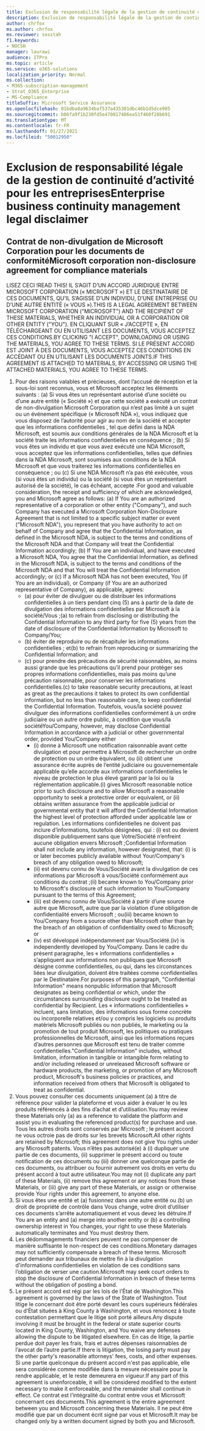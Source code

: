 ```yaml
---
title: Exclusion de responsabilité légale de la gestion de continuité d’activité pour les entreprises
description: Exclusion de responsabilité légale de la gestion de continuité d’activité pour les entreprises
author: chrfox
ms.author: chrfox
ms.reviewer: sosstah
f1.keywords:
- NOCSH
manager: laurawi
audience: ITPro
ms.topic: article
ms.service: o365-solutions
localization_priority: Normal
ms.collection:
- M365-subscription-management
- Strat_O365_Enterprise
- MS-Compliance
titleSuffix: Microsoft Service Assurance
ms.openlocfilehash: 01bdba8a9634baf537a435301dbc46b1d5dce985
ms.sourcegitcommit: b06fa9f1b230fd5e470817486ea51f460f28b691
ms.translationtype: MT
ms.contentlocale: fr-FR
ms.lasthandoff: 01/27/2021
ms.locfileid: "50012950"
---
```

# <a name="enterprise-business-continuity-management-legal-disclaimer"></a><span data-ttu-id="1e706-103">Exclusion de responsabilité légale de la gestion de continuité d’activité pour les entreprises</span><span class="sxs-lookup"><span data-stu-id="1e706-103">Enterprise business continuity management legal disclaimer</span></span>

## <a name="microsoft-corporation-non-disclosure-agreement-for-compliance-materials"></a><span data-ttu-id="1e706-104">Contrat de non-divulgation de Microsoft Corporation pour les documents de conformité</span><span class="sxs-lookup"><span data-stu-id="1e706-104">Microsoft corporation non-disclosure agreement for compliance materials</span></span>

<span data-ttu-id="1e706-105">LISEZ CECI !</span><span class="sxs-lookup"><span data-stu-id="1e706-105">READ THIS!</span></span> <span data-ttu-id="1e706-106">IL S’AGIT D’UN ACCORD JURIDIQUE ENTRE MICROSOFT CORPORATION (« MICROSOFT ») ET LE DESTINATAIRE DE CES DOCUMENTS, QU’IL S’AGISSE D’UN INDIVIDU, D’UNE ENTREPRISE OU D’UNE AUTRE ENTITÉ (« VOUS »).</span><span class="sxs-lookup"><span data-stu-id="1e706-106">THIS IS A LEGAL AGREEMENT BETWEEN MICROSOFT CORPORATION ("MICROSOFT") AND THE RECIPIENT OF THESE MATERIALS, WHETHER AN INDIVIDUAL OR A CORPORATION OR OTHER ENTITY ("YOU").</span></span> <span data-ttu-id="1e706-107">EN CLIQUANT SUR « J’ACCEPTE », EN TÉLÉCHARGEANT OU EN UTILISANT LES DOCUMENTS, VOUS ACCEPTEZ CES CONDITIONS.</span><span class="sxs-lookup"><span data-stu-id="1e706-107">BY CLICKING "I ACCEPT", DOWNLOADING OR USING THE MATERIALS, YOU AGREE TO THESE TERMS.</span></span> <span data-ttu-id="1e706-108">SI LE PRÉSENT ACCORD EST JOINT À DES DOCUMENTS, VOUS ACCEPTEZ CES CONDITIONS EN ACCÉDANT OU EN UTILISANT LES DOCUMENTS JOINTS.</span><span class="sxs-lookup"><span data-stu-id="1e706-108">IF THIS AGREEMENT IS ATTACHED TO MATERIALS, BY ACCESSING OR USING THE ATTACHED MATERIALS, YOU AGREE TO THESE TERMS.</span></span>

1. <span data-ttu-id="1e706-109">Pour des raisons valables et précieuses, dont l’accusé de réception et la sous-loi sont reconnus, vous et Microsoft acceptez les éléments suivants : (a) Si vous êtes un représentant autorisé d’une société ou d’une autre entité (« Société ») et que cette société a exécuté un contrat de non-divulgation Microsoft Corporation qui n’est pas limité à un sujet ou un événement spécifique (« Microsoft NDA »), vous indiquez que vous disposez de l’autorité pour agir au nom de la société et accepter que les informations confidentielles , tel que défini dans la NDA Microsoft, est soumis aux conditions générales de la NDA Microsoft et la société traite les informations confidentielles en conséquence ; (b) Si vous êtes un individu et que vous avez exécuté une NDA Microsoft, vous acceptez que les informations confidentielles, telles que définies dans la NDA Microsoft, sont soumises aux conditions de la NDA Microsoft et que vous traiterez les informations confidentielles en conséquence ; ou (c) Si une NDA Microsoft n’a pas été exécutée, vous (si vous êtes un individu) ou la société (si vous êtes un représentant autorisé de la société), le cas échéant, accepte :</span><span class="sxs-lookup"><span data-stu-id="1e706-109">For good and valuable consideration, the receipt and sufficiency of which are acknowledged, you and Microsoft agree as follows: (a) If You are an authorized representative of a corporation or other entity ("Company"), and such Company has executed a Microsoft Corporation Non-Disclosure Agreement that is not limited to a specific subject matter or event ("Microsoft NDA"), you represent that you have authority to act on behalf of Company and agree that the Confidential Information, as defined in the Microsoft NDA, is subject to the terms and  conditions of the Microsoft NDA and that Company will treat the Confidential Information accordingly; (b) If You are an individual, and have executed a  Microsoft NDA, You agree that the Confidential Information, as defined in the Microsoft NDA, is subject to the terms and conditions of the Microsoft NDA and  that You will treat the Confidential Information accordingly; or (c) If a Microsoft NDA has not been executed, You (if You are an individual), or Company (if You are an authorized representative of Company), as applicable, agrees:</span></span> 
    - <span data-ttu-id="1e706-110">(a) pour éviter de divulguer ou de distribuer les informations confidentielles à un tiers pendant cinq (5) ans à partir de la date de divulgation des informations confidentielles par Microsoft à la société/Vous ;</span><span class="sxs-lookup"><span data-stu-id="1e706-110">(a) to refrain from disclosing or distributing the Confidential Information to any third party for five (5) years from the date of disclosure of the Confidential Information by Microsoft to Company/You;</span></span> 
    - <span data-ttu-id="1e706-111">(b) éviter de reproduire ou de récapituler les informations confidentielles ; et</span><span class="sxs-lookup"><span data-stu-id="1e706-111">(b) to refrain from reproducing or summarizing the  Confidential Information; and</span></span> 
    - <span data-ttu-id="1e706-112">(c) pour prendre des précautions de sécurité raisonnables, au moins aussi grande que les précautions qu’il prend pour protéger ses propres informations confidentielles, mais pas moins qu’une précaution raisonnable, pour conserver les informations confidentielles.</span><span class="sxs-lookup"><span data-stu-id="1e706-112">(c) to take reasonable security precautions, at least as great as the precautions it takes to protect its own confidential information, but no less than reasonable care, to keep confidential the Confidential Information.</span></span> <span data-ttu-id="1e706-113">Toutefois, vous/la société pouvez divulguer des informations confidentielles conformément à un ordre judiciaire ou un autre ordre public, à condition que vous/la société</span><span class="sxs-lookup"><span data-stu-id="1e706-113">You/Company, however, may disclose Confidential Information in  accordance with a judicial or other governmental order, provided You/Company either</span></span> 
        - <span data-ttu-id="1e706-114">(i) donne à Microsoft une notification raisonnable avant cette divulgation et pour permettre à Microsoft de rechercher un ordre de protection ou un ordre équivalent, ou (ii) obtient une assurance écrite auprès de l’entité judiciaire ou gouvernementale applicable qu’elle accorde aux informations confidentielles le niveau de protection le plus élevé garanti par la loi ou la réglementation applicable.</span><span class="sxs-lookup"><span data-stu-id="1e706-114">(i) gives Microsoft reasonable notice prior to such disclosure and to allow  Microsoft a reasonable opportunity to seek a protective order or equivalent, or (ii) obtains written assurance from the applicable judicial or governmental entity  that it will afford the Confidential Information the highest level of protection afforded under applicable law or regulation.</span></span> <span data-ttu-id="1e706-115">Les informations confidentielles ne doivent pas inclure d’informations, toutefois désignées, qui : (i) est ou devient disponible publiquement sans que Votre/Société n’enfreint aucune obligation envers Microsoft ;</span><span class="sxs-lookup"><span data-stu-id="1e706-115">Confidential Information shall not include any information, however designated, that: (i) is or later becomes publicly available without Your/Company's breach of any obligation owed to  Microsoft;</span></span> 
        - <span data-ttu-id="1e706-116">(ii) est devenu connu de Vous/Société avant la divulgation de ces informations par Microsoft à vous/Société conformément aux conditions du contrat ;</span><span class="sxs-lookup"><span data-stu-id="1e706-116">(ii) became known to You/Company prior to Microsoft's disclosure of such information to You/Company pursuant to the terms of this Agreement;</span></span>
        - <span data-ttu-id="1e706-117">(iii) est devenu connu de Vous/Société à partir d’une source autre que Microsoft, autre que par la violation d’une obligation de confidentialité envers Microsoft ; ou</span><span class="sxs-lookup"><span data-stu-id="1e706-117">(iii) became known to You/Company from a source other than Microsoft other than by the breach of an obligation of confidentiality owed to Microsoft; or</span></span>
        - <span data-ttu-id="1e706-118">(iv) est développé indépendamment par Vous/Société.</span><span class="sxs-lookup"><span data-stu-id="1e706-118">(iv) is  independently developed by You/Company.</span></span> <span data-ttu-id="1e706-119">Dans le cadre du présent paragraphe, les « informations confidentielles » s’appliquent aux informations non publiques que Microsoft désigne comme confidentielles, ou qui, dans les circonstances liées leur divulgation, doivent être traitées comme confidentielles par le Destinataire.</span><span class="sxs-lookup"><span data-stu-id="1e706-119">For purposes of this paragraph, "Confidential Information" means nonpublic information that Microsoft designates as being confidential or which, under the circumstances surrounding disclosure ought to be treated as confidential by Recipient.</span></span> <span data-ttu-id="1e706-120">Les « informations confidentielles » incluent, sans limitation, des informations sous forme concrète ou incorporelle relatives et/ou y compris les logiciels ou produits matériels Microsoft publiés ou non publiés, le marketing ou la promotion de tout produit Microsoft, les politiques ou pratiques professionnelles de Microsoft, ainsi que les informations reçues d’autres personnes que Microsoft est tenu de traiter comme confidentielles.</span><span class="sxs-lookup"><span data-stu-id="1e706-120">"Confidential Information" includes, without limitation, information in tangible or intangible form relating to and/or including released or unreleased Microsoft software or hardware  products, the marketing, or promotion of any Microsoft product, Microsoft's business policies or practices, and information received from others that Microsoft is obligated to treat as confidential.</span></span>
2. <span data-ttu-id="1e706-121">Vous pouvez consulter ces documents uniquement (a) à titre de référence pour valider la plateforme et vous aider à évaluer le ou les produits référencés à des fins d’achat et d’utilisation.</span><span class="sxs-lookup"><span data-stu-id="1e706-121">You may review these Materials only (a) as a reference to validate the platform and assist you in evaluating the referenced product(s) for purchase and use.</span></span> <span data-ttu-id="1e706-122">Tous les autres droits sont conservés par Microsoft ; le présent accord ne vous octroie pas de droits sur les brevets Microsoft.</span><span class="sxs-lookup"><span data-stu-id="1e706-122">All other rights are retained by Microsoft; this agreement does not give You rights under any Microsoft patents.</span></span> <span data-ttu-id="1e706-123">Vous n’êtes pas autorisé(e) à (i) dupliquer une partie de ces documents, (ii) supprimer le présent accord ou toute notification de ces documents ou (iii) donner une quelconque partie de ces documents, ou attribuer ou fournir autrement vos droits en vertu du présent accord à tout autre utilisateur.</span><span class="sxs-lookup"><span data-stu-id="1e706-123">You may not (i) duplicate any part of these Materials, (ii) remove this agreement or any notices from these Materials, or (iii) give any part of these Materials, or assign or otherwise provide Your rights under this agreement, to anyone else.</span></span> 
3. <span data-ttu-id="1e706-124">Si vous êtes une entité et (a) fusionnez dans une autre entité ou (b) un droit de propriété de contrôle dans Vous change, votre droit d’utiliser ces documents s’arrête automatiquement et vous devez les détruire.</span><span class="sxs-lookup"><span data-stu-id="1e706-124">If You are an entity and (a) merge into another entity or (b) a controlling ownership interest in You changes, your right to use these Materials automatically terminates and You must destroy them.</span></span> 
4. <span data-ttu-id="1e706-125">Les dédommagements financiers peuvent ne pas compenser de manière suffisante le non-respect de ces conditions.</span><span class="sxs-lookup"><span data-stu-id="1e706-125">Monetary damages may not sufficiently compensate a breach of these terms.</span></span>  <span data-ttu-id="1e706-126">Microsoft peut demander aux tribunaux de mettre fin à la divulgation d'informations confidentielles en violation de ces conditions sans l’obligation de verser une caution.</span><span class="sxs-lookup"><span data-stu-id="1e706-126">Microsoft may seek court orders to stop the disclosure of Confidential Information in breach of these terms without the obligation of posting a bond.</span></span>  
5. <span data-ttu-id="1e706-127">Le présent accord est régi par les lois de l'État de Washington.</span><span class="sxs-lookup"><span data-stu-id="1e706-127">This agreement is governed by the laws of the State of Washington.</span></span> <span data-ttu-id="1e706-128">Tout litige le concernant doit être porté devant les cours supérieurs fédérales ou d’État situées à King County à Washington, et vous renoncez à toute contestation permettant que le litige soit porté ailleurs.</span><span class="sxs-lookup"><span data-stu-id="1e706-128">Any dispute involving it must be brought in the federal or state superior courts located in King County, Washington, and You waive any defenses allowing the dispute to be litigated elsewhere.</span></span> <span data-ttu-id="1e706-129">En cas de litige, la partie perdue doit payer les frais, frais et autres dépenses raisonnables de l’avocat de l’autre partie.</span><span class="sxs-lookup"><span data-stu-id="1e706-129">If there is litigation, the losing party must pay the other party's reasonable attorneys' fees, costs, and other expenses.</span></span> <span data-ttu-id="1e706-130">Si une partie quelconque du présent accord n'est pas applicable, elle sera considérée comme modifiée dans la mesure nécessaire pour la rendre applicable, et le reste demeurera en vigueur.</span><span class="sxs-lookup"><span data-stu-id="1e706-130">If any part of this agreement is unenforceable, it will be considered modified to the extent necessary to make it enforceable, and the remainder shall continue in effect.</span></span> <span data-ttu-id="1e706-131">Ce contrat est l’intégralité du contrat entre vous et Microsoft concernant ces documents.</span><span class="sxs-lookup"><span data-stu-id="1e706-131">This agreement is the entire agreement between you and Microsoft concerning these Materials.</span></span> <span data-ttu-id="1e706-132">Il ne peut être modifié que par un document écrit signé par vous et Microsoft.</span><span class="sxs-lookup"><span data-stu-id="1e706-132">It may be changed only by a written document signed by both you and Microsoft.</span></span>
